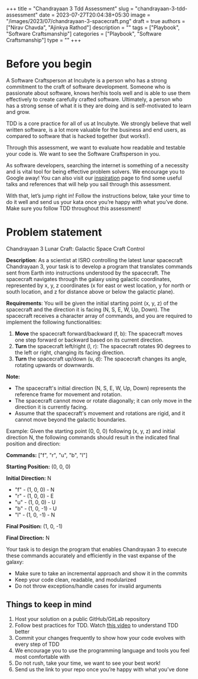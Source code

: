 +++
title = "Chandrayaan 3 Tdd Assessment"
slug = "chandrayaan-3-tdd-assessment"
date = 2023-07-27T20:04:38+05:30
image = "/images/2023/07/chandrayaan-3-spacecraft.png"
draft = true
authors = ["Nirav Chavda", "Ajinkya Rathod"]
description = ""
tags = ["Playbook", "Software Craftsmanship"]
categories = ["Playbook", "Software Craftsmanship"]
type = ""
+++

# Before you begin

A Software Craftsperson at Incubyte is a person who has a strong commitment to the craft of software development. Someone who is passionate about software, knows her/his tools well and is able to use them effectively to create carefully crafted software. Ultimately, a person who has a strong sense of what it is they are doing and is self-motivated to learn and grow.

TDD is a core practice for all of us at Incubyte. We strongly believe that well written software, is a lot more valuable for the business and end users, as compared to software that is hacked together (but works!).

Through this assessment, we want to evaluate how readable and testable your code is. We want to see the Software Craftsperson in you.

As software developers, searching the internet is something of a necessity and is vital tool for being effective problem solvers. We encourage you to Google away! You can also visit our [inspiration](https://incubyte.co/inspiration/) page to find some useful talks and references that will help you sail through this assessment.

With that, let’s jump right in! Follow the instructions below, take your time to do it well and send us your kata once you’re happy with what you’ve done. Make sure you follow TDD throughout this assessment!

# Problem statement

Chandrayaan 3 Lunar Craft: Galactic Space Craft Control

**Description**: As a scientist at ISRO controlling the latest lunar spacecraft Chandrayaan 3, your task is to develop a program that translates commands sent from Earth into instructions understood by the spacecraft. The spacecraft navigates through the galaxy using galactic coordinates, represented by x, y, z coordinates (x for east or west location, y for north or south location, and z for distance above or below the galactic plane).

**Requirements**: You will be given the initial starting point (x, y, z) of the spacecraft and the direction it is facing (N, S, E, W, Up, Down). The spacecraft receives a character array of commands, and you are required to implement the following functionalities:

1. **Move** the spacecraft forward/backward (f, b): The spacecraft moves one step forward or backward based on its current direction.
2. **Turn** the spacecraft left/right (l, r): The spacecraft rotates 90 degrees to the left or right, changing its facing direction.
3. **Turn** the spacecraft up/down (u, d): The spacecraft changes its angle, rotating upwards or downwards.

**Note:**

- The spacecraft's initial direction (N, S, E, W, Up, Down) represents the reference frame for movement and rotation.
- The spacecraft cannot move or rotate diagonally; it can only move in the direction it is currently facing.
- Assume that the spacecraft's movement and rotations are rigid, and it cannot move beyond the galactic boundaries.

Example: Given the starting point (0, 0, 0) following (x, y, z) and initial direction N, the following commands should result in the indicated final position and direction:

**Commands:** ["f", "r", "u", "b", "l"]

**Starting Position:** (0, 0, 0)

**Initial Direction:** N

- "f" - (1, 0, 0) - N
- "r" - (1, 0, 0) - E
- "u" - (1, 0, 0) - U
- "b" - (1, 0, -1) - U
- "l" - (1, 0, -1) - N

**Final Position:** (1, 0, -1)

**Final Direction:** N

Your task is to design the program that enables Chandrayaan 3 to execute these commands accurately and efficiently in the vast expanse of the galaxy:

- Make sure to take an incremental approach and show it in the commits
- Keep your code clean, readable, and modularized
- Do not throw exceptions/handle cases for invalid arguments

## Things to keep in mind

1. Host your solution on a public GitHub/GitLab repository
2. Follow best practices for TDD. Watch [this video](https://youtu.be/qkblc5WRn-U) to understand TDD better
3. Commit your changes frequently to show how your code evolves with every step of TDD
4. We encourage you to use the programming language and tools you feel most comfortable with
5. Do not rush, take your time, we want to see your best work!
6. Send us the link to your repo once you’re happy with what you’ve done
